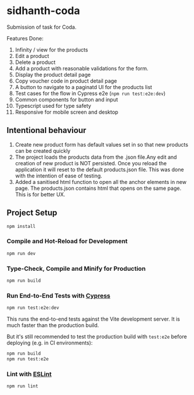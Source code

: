 # sidhanth-coda

Submission of task for Coda.

Features Done:

1. Infinity / view for the products
2. Edit a product
3. Delete a product
4. Add a product with reasonable validations for the form.
5. Display the product detail page
6. Copy voucher code in product detail page
7. A button to navigate to a paginatd UI for the products list
8. Test cases for the flow in Cypress e2e (`npm run test:e2e:dev`)
9. Common components for button and input
10. Typescript used for type safety
11. Responsive for mobile screen and desktop

## Intentional behaviour

1. Create new product form has default values set in so that new products can be created quickly
2. The project loads the products data from the .json file.Any edit and creation of new product is NOT persisted. Once you reload the application it will reset to the default products.json file. This was done with the intention of ease of testing.
3. Added a sanitised html function to open all the anchor elements in new page. The products.json contains html that opens on the same page. This is for better UX.

## Project Setup

```sh
npm install
```

### Compile and Hot-Reload for Development

```sh
npm run dev
```

### Type-Check, Compile and Minify for Production

```sh
npm run build
```

### Run End-to-End Tests with [Cypress](https://www.cypress.io/)

```sh
npm run test:e2e:dev
```

This runs the end-to-end tests against the Vite development server.
It is much faster than the production build.

But it's still recommended to test the production build with `test:e2e` before deploying (e.g. in CI environments):

```sh
npm run build
npm run test:e2e
```

### Lint with [ESLint](https://eslint.org/)

```sh
npm run lint
```
